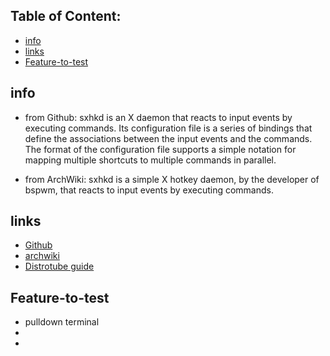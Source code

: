 
## Table of Content:
* [info](#info)
* [links](#links)
* [Feature-to-test](#Feature-to-test)

## info
* from Github:
  sxhkd is an X daemon that reacts to input events by executing commands.
  Its configuration file is a series of bindings that define the associations between the input events and the commands.
  The format of the configuration file supports a simple notation for mapping multiple shortcuts to multiple commands in parallel.

* from ArchWiki:
  sxhkd is a simple X hotkey daemon, by the developer of bspwm, that reacts to input events by executing commands. 

## links
* [Github](https://github.com/baskerville/sxhkd)
* [archwiki](https://wiki.archlinux.org/index.php/Sxhkd)
* [Distrotube guide](https://www.distrotube.com/blog/sxhkd-guide/)

## Feature-to-test
* pulldown terminal
*
*
